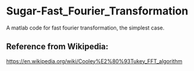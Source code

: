 
# Sugar-Fast_Fourier_Transformation
A matlab code for fast fourier transformation, the simplest case.

## Reference from Wikipedia:
https://en.wikipedia.org/wiki/Cooley%E2%80%93Tukey_FFT_algorithm
